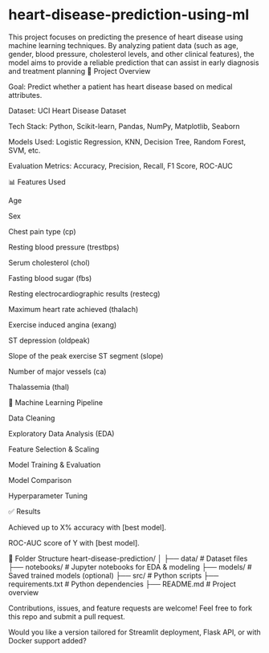 # heart-disease-prediction-using-ml
This project focuses on predicting the presence of heart disease using machine learning techniques. By analyzing patient data (such as age, gender, blood pressure, cholesterol levels, and other clinical features), the model aims to provide a reliable prediction that can assist in early diagnosis and treatment planning
🚀 Project Overview

Goal: Predict whether a patient has heart disease based on medical attributes.

Dataset: UCI Heart Disease Dataset

Tech Stack: Python, Scikit-learn, Pandas, NumPy, Matplotlib, Seaborn

Models Used: Logistic Regression, KNN, Decision Tree, Random Forest, SVM, etc.

Evaluation Metrics: Accuracy, Precision, Recall, F1 Score, ROC-AUC

📊 Features Used

Age

Sex

Chest pain type (cp)

Resting blood pressure (trestbps)

Serum cholesterol (chol)

Fasting blood sugar (fbs)

Resting electrocardiographic results (restecg)

Maximum heart rate achieved (thalach)

Exercise induced angina (exang)

ST depression (oldpeak)

Slope of the peak exercise ST segment (slope)

Number of major vessels (ca)

Thalassemia (thal)

🧠 Machine Learning Pipeline

Data Cleaning

Exploratory Data Analysis (EDA)

Feature Selection & Scaling

Model Training & Evaluation

Model Comparison

Hyperparameter Tuning

✅ Results

Achieved up to X% accuracy with [best model].

ROC-AUC score of Y with [best model].

📁 Folder Structure
heart-disease-prediction/
│
├── data/               # Dataset files
├── notebooks/          # Jupyter notebooks for EDA & modeling
├── models/             # Saved trained models (optional)
├── src/                # Python scripts
├── requirements.txt    # Python dependencies
├── README.md           # Project overview

Contributions, issues, and feature requests are welcome! Feel free to fork this repo and submit a pull request.

Would you like a version tailored for Streamlit deployment, Flask API, or with Docker support added?
